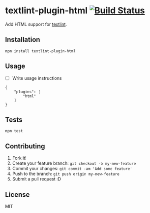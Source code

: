 # textlint-plugin-html [![Build Status](https://travis-ci.org/azu/textlint-plugin-html.svg?branch=master)](https://travis-ci.org/azu/textlint-plugin-html)

Add HTML support for [textlint](https://github.com/azu/textlint "textlint").

## Installation

    npm install textlint-plugin-html

## Usage

- [ ] Write usage instructions

```
{
    "plugins": [
        "html"
    ]
}
```

## Tests

    npm test

## Contributing

1. Fork it!
2. Create your feature branch: `git checkout -b my-new-feature`
3. Commit your changes: `git commit -am 'Add some feature'`
4. Push to the branch: `git push origin my-new-feature`
5. Submit a pull request :D

## License

MIT